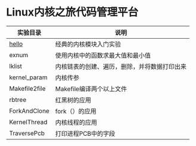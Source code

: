 # Linux内核之旅代码管理平台


|实验目录|说明|
|--|--|
|[hello](https://github.com/linuxkerneltravel/LearningLinuxKernel/tree/master/basic/hello)|经典的内核模块入门实验|
|exnum|使用内核中的函数求最大值和最小值|
|lklist|内核链表的创建、遍历，删除，并将数据打印出来|
|kernel_param|内核传参|
|Makefile2file|Makefile编译两个以上文件|
|rbtree|红黑树的应用|
|ForkAndClone|fork（）的应用|
|KernelThread|内核线程的应用|
|TraversePcb|打印进程PCB中的字段|
